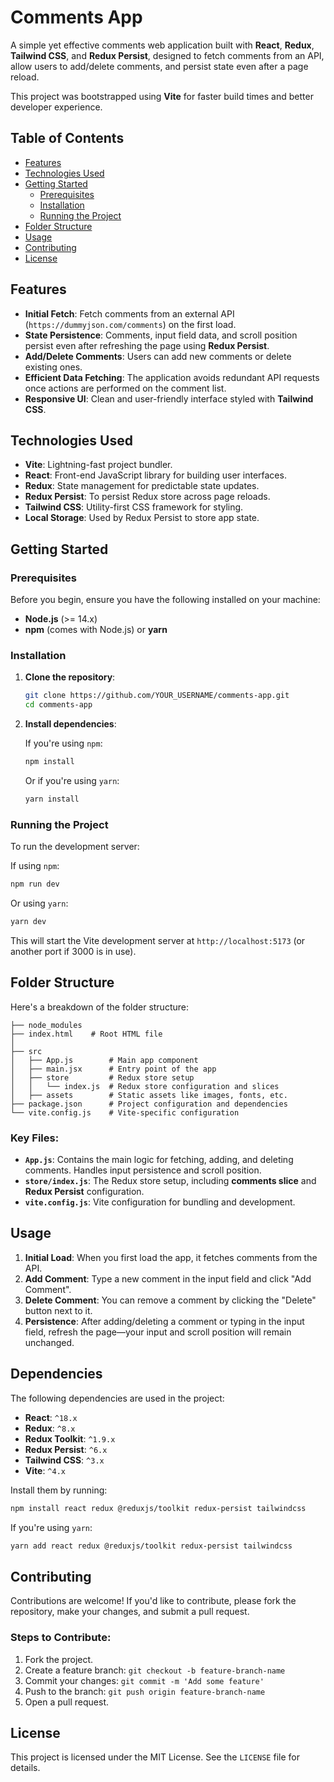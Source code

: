 # Comments App

A simple yet effective comments web application built with **React**, **Redux**, **Tailwind CSS**, and **Redux Persist**, designed to fetch comments from an API, allow users to add/delete comments, and persist state even after a page reload.

This project was bootstrapped using **Vite** for faster build times and better developer experience.

## Table of Contents

- [Features](#features)
- [Technologies Used](#technologies-used)
- [Getting Started](#getting-started)
  - [Prerequisites](#prerequisites)
  - [Installation](#installation)
  - [Running the Project](#running-the-project)
- [Folder Structure](#folder-structure)
- [Usage](#usage)
- [Contributing](#contributing)
- [License](#license)

## Features

- **Initial Fetch**: Fetch comments from an external API (`https://dummyjson.com/comments`) on the first load.
- **State Persistence**: Comments, input field data, and scroll position persist even after refreshing the page using **Redux Persist**.
- **Add/Delete Comments**: Users can add new comments or delete existing ones.
- **Efficient Data Fetching**: The application avoids redundant API requests once actions are performed on the comment list.
- **Responsive UI**: Clean and user-friendly interface styled with **Tailwind CSS**.
  
## Technologies Used

- **Vite**: Lightning-fast project bundler.
- **React**: Front-end JavaScript library for building user interfaces.
- **Redux**: State management for predictable state updates.
- **Redux Persist**: To persist Redux store across page reloads.
- **Tailwind CSS**: Utility-first CSS framework for styling.
- **Local Storage**: Used by Redux Persist to store app state.

## Getting Started

### Prerequisites

Before you begin, ensure you have the following installed on your machine:

- **Node.js** (>= 14.x)
- **npm** (comes with Node.js) or **yarn**

### Installation

1. **Clone the repository**:

   ```bash
   git clone https://github.com/YOUR_USERNAME/comments-app.git
   cd comments-app
   ```

2. **Install dependencies**:

   If you're using `npm`:

   ```bash
   npm install
   ```

   Or if you're using `yarn`:

   ```bash
   yarn install
   ```

### Running the Project

To run the development server:

If using `npm`:

```bash
npm run dev
```

Or using `yarn`:

```bash
yarn dev
```

This will start the Vite development server at `http://localhost:5173` (or another port if 3000 is in use).

## Folder Structure

Here's a breakdown of the folder structure:

```
├── node_modules
├── index.html    # Root HTML file
│   
├── src
│   ├── App.js        # Main app component
│   ├── main.jsx      # Entry point of the app
│   ├── store         # Redux store setup
│   │   └── index.js  # Redux store configuration and slices
│   ├── assets        # Static assets like images, fonts, etc.
├── package.json      # Project configuration and dependencies
└── vite.config.js    # Vite-specific configuration
```

### Key Files:

- **`App.js`**: Contains the main logic for fetching, adding, and deleting comments. Handles input persistence and scroll position.
- **`store/index.js`**: The Redux store setup, including **comments slice** and **Redux Persist** configuration.
- **`vite.config.js`**: Vite configuration for bundling and development.

## Usage

1. **Initial Load**: When you first load the app, it fetches comments from the API.
2. **Add Comment**: Type a new comment in the input field and click "Add Comment".
3. **Delete Comment**: You can remove a comment by clicking the "Delete" button next to it.
4. **Persistence**: After adding/deleting a comment or typing in the input field, refresh the page—your input and scroll position will remain unchanged.

## Dependencies

The following dependencies are used in the project:

- **React**: `^18.x`
- **Redux**: `^8.x`
- **Redux Toolkit**: `^1.9.x`
- **Redux Persist**: `^6.x`
- **Tailwind CSS**: `^3.x`
- **Vite**: `^4.x`

Install them by running:

```bash
npm install react redux @reduxjs/toolkit redux-persist tailwindcss
```

If you're using `yarn`:

```bash
yarn add react redux @reduxjs/toolkit redux-persist tailwindcss
```

## Contributing

Contributions are welcome! If you'd like to contribute, please fork the repository, make your changes, and submit a pull request.

### Steps to Contribute:

1. Fork the project.
2. Create a feature branch: `git checkout -b feature-branch-name`
3. Commit your changes: `git commit -m 'Add some feature'`
4. Push to the branch: `git push origin feature-branch-name`
5. Open a pull request.

## License

This project is licensed under the MIT License. See the `LICENSE` file for details.